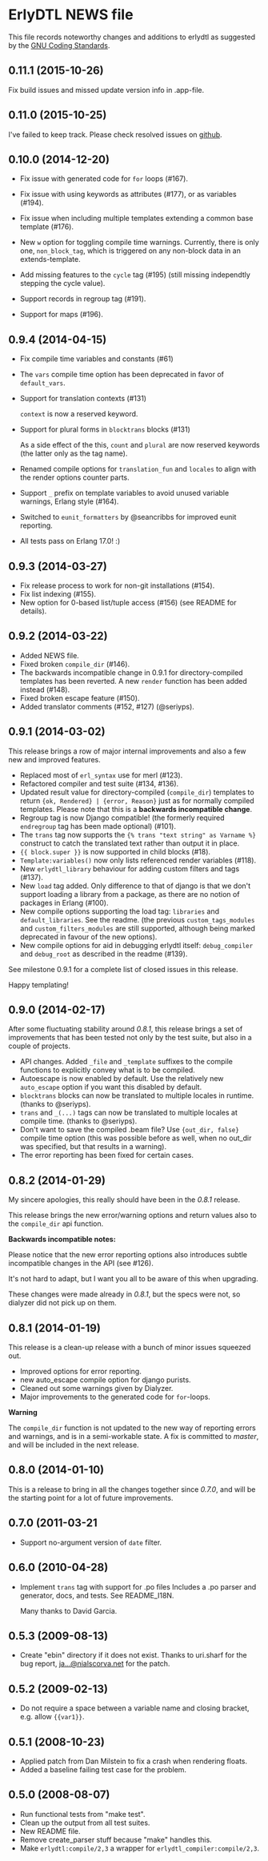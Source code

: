 # ErlyDTL NEWS file

This file records noteworthy changes and additions to erlydtl as
suggested by the [GNU Coding
Standards](http://www.gnu.org/prep/standards/html_node/NEWS-File.html#NEWS-File).

## 0.11.1 (2015-10-26)

Fix build issues and missed update version info in .app-file.


## 0.11.0 (2015-10-25)

I've failed to keep track. Please check resolved issues on [github](https://github.com/erlydtl/erlydtl).


## 0.10.0 (2014-12-20)

* Fix issue with generated code for `for` loops (#167).

* Fix issue with using keywords as attributes (#177), or as variables (#194).

* Fix issue when including multiple templates extending a common base template (#176).

* New `w` option for toggling compile time warnings. Currently, there is only one, `non_block_tag`,
  which is triggered on any non-block data in an extends-template.

* Add missing features to the `cycle` tag (#195) (still missing
  independtly stepping the cycle value).

* Support records in regroup tag (#191).

* Support for maps (#196).


## 0.9.4 (2014-04-15)

* Fix compile time variables and constants (#61)

* The `vars` compile time option has been deprecated in favor of
  `default_vars`.

* Support for translation contexts (#131)

  `context` is now a reserved keyword.

* Support for plural forms in `blocktrans` blocks (#131)

  As a side effect of the this, `count` and `plural` are now reserved
  keywords (the latter only as the tag name).

* Renamed compile options for `translation_fun` and `locales` to align
  with the render options counter parts.

* Support `_` prefix on template variables to avoid unused variable
  warnings, Erlang style (#164).

* Switched to `eunit_formatters` by @seancribbs for improved eunit reporting.

* All tests pass on Erlang 17.0! :)


## 0.9.3 (2014-03-27)

* Fix release process to work for non-git installations (#154).
* Fix list indexing (#155).
* New option for 0-based list/tuple access (#156) (see README for details).


## 0.9.2 (2014-03-22)

* Added NEWS file.
* Fixed broken `compile_dir` (#146).
* The backwards incompatible change in 0.9.1 for directory-compiled
  templates has been reverted. A new `render` function has been added
  instead (#148).
* Fixed broken escape feature (#150).
* Added translator comments (#152, #127) (@seriyps).


## 0.9.1 (2014-03-02)

This release brings a row of major internal improvements and also a
few new and improved features.

* Replaced most of `erl_syntax` use for merl (#123).
* Refactored compiler and test suite (#134, #136).
* Updated result value for directory-compiled (`compile_dir`)
  templates to return `{ok, Rendered} | {error, Reason}` just as for
  normally compiled templates. Please note that this is a **backwards
  incompatible change**.
* Regroup tag is now Django compatible! (the formerly required
  `endregroup` tag has been made optional) (#101).
* The `trans` tag now supports the `{% trans "text string" as Varname
  %}` construct to catch the translated text rather than output it in
  place.
* `{{ block.super }}` is now supported in child blocks (#18).
* `Template:variables()` now only lists referenced render variables
  (#118).
* New `erlydtl_library` behaviour for adding custom filters and tags
  (#137).
* New `load` tag added. Only difference to that of django is that we
  don't support loading a library from a package, as there are no
  notion of packages in Erlang (#100).
* New compile options supporting the load tag: `libraries` and
  `default_libraries`. See the readme. (the previous
  `custom_tags_modules` and `custom_filters_modules` are still
  supported, although being marked deprecated in favour of the new
  options).
* New compile options for aid in debugging erlydtl itself:
  `debug_compiler` and `debug_root` as described in the readme (#139).

See milestone 0.9.1 for a complete list of closed issues in this release.

Happy templating!


## 0.9.0 (2014-02-17)

After some fluctuating stability around *0.8.1*, this release brings a
set of improvements that has been tested not only by the test suite,
but also in a couple of projects.

* API changes. Added `_file` and `_template` suffixes to the compile
  functions to explicitly convey what is to be compiled.
* Autoescape is now enabled by default. Use the relatively new
  `auto_escape` option if you want this disabled by default.
* `blocktrans` blocks can now be translated to multiple locales in
  runtime. (thanks to @seriyps).
* `trans` and `_(...)` tags can now be translated to multiple locales
  at compile time. (thanks to @seriyps).
* Don't want to save the compiled .beam file? Use `{out_dir, false}`
  compile time option (this was possible before as well, when no
  out_dir was specified, but that results in a warning).
* The error reporting has been fixed for certain cases.


## 0.8.2 (2014-01-29)

My sincere apologies, this really should have been in the *0.8.1*
release.

This release brings the new error/warning options and return values
also to the `compile_dir` api function.

**Backwards incompatible notes:**

Please notice that the new error reporting options also introduces
subtle incompatible changes in the API (see #126).

It's not hard to adapt, but I want you all to be aware of this when
upgrading.

These changes were made already in *0.8.1*, but the specs were not, so
dialyzer did not pick up on them.


## 0.8.1 (2014-01-19)

This release is a clean-up release with a bunch of minor issues squeezed out.

* Improved options for error reporting.
* new auto_escape compile option for django purists.
* Cleaned out some warnings given by Dialyzer.
* Major improvements to the generated code for `for`-loops.

**Warning**

The `compile_dir` function is not updated to the new way of reporting
errors and warnings, and is in a semi-workable state. A fix is
committed to *master*, and will be included in the next release.


## 0.8.0 (2014-01-10)

This is a release to bring in all the changes together since *0.7.0*,
and will be the starting point for a lot of future improvements.


## 0.7.0 (2011-03-21

* Support no-argument version of `date` filter.


## 0.6.0 (2010-04-28)

* Implement `trans` tag with support for .po files Includes a .po
  parser and generator, docs, and tests. See README_I18N.

  Many thanks to David Garcia.


## 0.5.3 (2009-08-13)

* Create "ebin" directory if it does not exist.  Thanks to uri.sharf
  for the bug report, ja...@nialscorva.net for the patch.


## 0.5.2 (2009-02-13)

* Do not require a space between a variable name and closing bracket,
  e.g. allow `{{var1}}`.


## 0.5.1 (2008-10-23)

* Applied patch from Dan Milstein to fix a crash when rendering floats.
* Added a baseline failing test case for the problem.


## 0.5.0 (2008-08-07)

* Run functional tests from "make test".
* Clean up the output from all test suites.
* New README file.
* Remove create_parser stuff because "make" handles this.
* Make `erlydtl:compile/2,3` a wrapper for `erlydtl_compiler:compile/2,3`.
